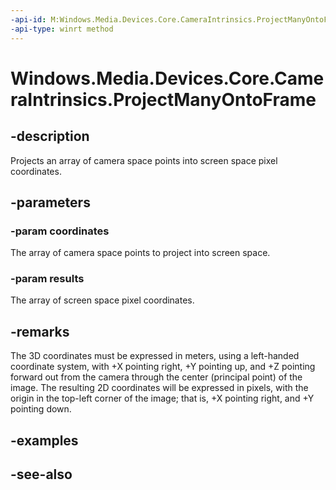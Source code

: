 ```yaml
---
-api-id: M:Windows.Media.Devices.Core.CameraIntrinsics.ProjectManyOntoFrame(Windows.Foundation.Numerics.Vector3[],Windows.Foundation.Point[])
-api-type: winrt method
---
```


<!-- Method syntax
public void ProjectManyOntoFrame(Windows.Foundation.Numerics.Vector3[] coordinates, Windows.Foundation.Point[] results)
-->

# Windows.Media.Devices.Core.CameraIntrinsics.ProjectManyOntoFrame

## -description
Projects an array of camera space points into screen space pixel coordinates.

## -parameters
### -param coordinates
The array of camera space points to project into screen space.

### -param results
The array of screen space pixel coordinates.

## -remarks
The 3D coordinates must be expressed in meters, using a left-handed coordinate system, with +X pointing right, +Y pointing up, and +Z pointing forward out from the camera through the center (principal point) of the image. The resulting 2D coordinates will be expressed in pixels, with the origin in the top-left corner of the image; that is, +X pointing right, and +Y pointing down.

## -examples

## -see-also
